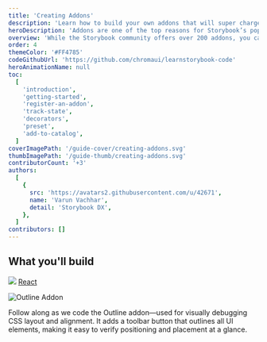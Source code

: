 ```yaml
---
title: 'Creating Addons'
description: 'Learn how to build your own addons that will super charge your development'
heroDescription: 'Addons are one of the top reasons for Storybook’s popularity. With the addon API, you can add new features, automate workflows, and integrate with their favourite libraries. What’s more, you can share those addons with the community as reusable packages.'
overview: 'While the Storybook community offers over 200 addons, you can also build one tailored to your specific needs. Getting started is straightforward. This guide will introduce you to the Addon Kit and walk through the associated APIs and help you build your first Storybook addon.'
order: 4
themeColor: '#FF4785'
codeGithubUrl: 'https://github.com/chromaui/learnstorybook-code'
heroAnimationName: null
toc:
  [
    'introduction',
    'getting-started',
    'register-an-addon',
    'track-state',
    'decorators',
    'preset',
    'add-to-catalog',
  ]
coverImagePath: '/guide-cover/creating-addons.svg'
thumbImagePath: '/guide-thumb/creating-addons.svg'
contributorCount: '+3'
authors:
  [
    {
      src: 'https://avatars2.githubusercontent.com/u/42671',
      name: 'Varun Vachhar',
      detail: 'Storybook DX',
    },
  ]
contributors: []
---
```


<h2>What you'll build</h2>

<div class="badge-box">
  <div class="badge">
    <img src="/frameworks/logo-react.svg"> <a href="/creating-addons/react/en/introduction/"> React</a>
  </div>
</div>

![Outline Addon](/images/outline-addon-hero.gif)

Follow along as we code the Outline addon—used for visually debugging CSS layout and alignment. It adds a toolbar button that outlines all UI elements, making it easy to verify positioning and placement at a glance.
